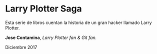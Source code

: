# Larry Plotter Saga

Esta serie de libros cuentan la historia de un gran hacker llamado Larry Plotter.

**Jose Contamina**, *Larry Plotter fan & Git fan.*

Diciembre 2017
